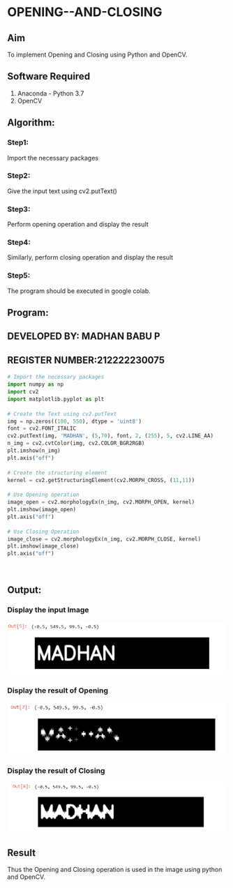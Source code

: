 # OPENING--AND-CLOSING
## Aim
To implement Opening and Closing using Python and OpenCV.

## Software Required
1. Anaconda - Python 3.7
2. OpenCV
## Algorithm:
### Step1:
Import the necessary packages

### Step2:
Give the input text using cv2.putText()

### Step3:
Perform opening operation and display the result

### Step4:
Similarly, perform closing operation and display the result

### Step5:
The program should be executed in google colab.
## Program:
## DEVELOPED BY: MADHAN BABU P
## REGISTER NUMBER:212222230075

``` Python
# Import the necessary packages
import numpy as np
import cv2
import matplotlib.pyplot as plt

# Create the Text using cv2.putText
img = np.zeros((100, 550), dtype = 'uint8')
font = cv2.FONT_ITALIC
cv2.putText(img, 'MADHAN', (5,70), font, 2, (255), 5, cv2.LINE_AA)
n_img = cv2.cvtColor(img, cv2.COLOR_BGR2RGB)
plt.imshow(n_img)
plt.axis("off")

# Create the structuring element
kernel = cv2.getStructuringElement(cv2.MORPH_CROSS, (11,11))

# Use Opening operation
image_open = cv2.morphologyEx(n_img, cv2.MORPH_OPEN, kernel)
plt.imshow(image_open)
plt.axis("off")

# Use Closing Operation
image_close = cv2.morphologyEx(n_img, cv2.MORPH_CLOSE, kernel)
plt.imshow(image_close)
plt.axis("off")




```
## Output:

### Display the input Image
![output](./a.png)

### Display the result of Opening
![output](./b.png)


### Display the result of Closing
![output](./c.png)

## Result
Thus the Opening and Closing operation is used in the image using python and OpenCV.